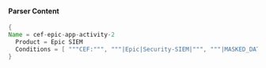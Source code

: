 #### Parser Content
```Java
{
Name = cef-epic-app-activity-2
  Product = Epic SIEM
  Conditions = [ """CEF:""", """|Epic|Security-SIEM|""", """|MASKED_DATA_PRINTING|""" ]
}
```